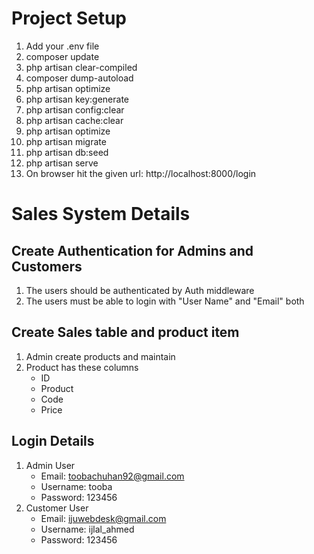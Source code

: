 # Project Setup
1. Add your .env file
2. composer update
3. php artisan clear-compiled 
4. composer dump-autoload
5. php artisan optimize
6. php artisan key:generate
7. php artisan config:clear
8. php artisan cache:clear
9. php artisan optimize
10. php artisan migrate
11. php artisan db:seed
12. php artisan serve
13. On browser hit the given url: http://localhost:8000/login

# Sales System Details

## Create Authentication for Admins and Customers
1. The users should be authenticated by Auth middleware
2. The users must be able to login with "User Name" and "Email" both

## Create Sales table and product item
1. Admin create products and maintain
2. Product has these columns
   - ID
   - Product
   - Code
   - Price


## Login Details
1. Admin User
   - Email: toobachuhan92@gmail.com
   - Username: tooba
   - Password: 123456
1. Customer User
   - Email: ijuwebdesk@gmail.com
   - Username: ijlal_ahmed
   - Password: 123456